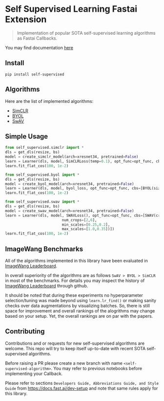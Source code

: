 # Self Supervised Learning Fastai Extension
> Implementation of popular SOTA self-supervised learning algorithms as Fastai Callbacks.


You may find documentation [here](https://keremturgutlu.github.io/self_supervised)

## Install

`pip install self-supervised`

## Algorithms

Here are the list of implemented algorithms:

- [SimCLR](https://arxiv.org/pdf/2002.05709.pdf)
- [BYOL](https://arxiv.org/pdf/2006.07733.pdf)
- [SwAV](https://arxiv.org/pdf/2006.09882.pdf)

## Simple Usage

```python
from self_supervised.simclr import *
dls = get_dls(resize, bs)
model = create_simclr_model(arch=xresnet34, pretrained=False)
learn = Learner(dls, model, SimCLRLoss(temp=0.1), opt_func=opt_func, cbs=[SimCLR(size=size)])
learn.fit_flat_cos(100, 1e-2)
```

```python
from self_supervised.byol import *
dls = get_dls(resize, bs)
model = create_byol_model(arch=xresnet34, pretrained=False)
learn = Learner(dls, model, byol_loss, opt_func=opt_func, cbs=[BYOL(size=size, T=0.99)])
learn.fit_flat_cos(100, 1e-2)
```

```python
from self_supervised.swav import *
dls = get_dls(resize, bs)
model = create_swav_model(arch=xresnet34, pretrained=False)
learn = Learner(dls, model, SWAVLoss(), opt_func=opt_func, cbs=[SWAV(crop_sizes=[size,96], 
                          num_crops=[2,6],
                          min_scales=[0.25,0.2],
                          max_scales=[1.0,0.35])])
learn.fit_flat_cos(100, 1e-2)
```

## ImageWang Benchmarks

All of the algorithms implemented in this library have been evaluated in [ImageWang Leaderboard](https://github.com/fastai/imagenette#image%E7%BD%91-leaderboard). 

In overall superiority of the algorithms are as follows `SwAV > BYOL > SimCLR` in most of the benchmarks. For details you may inspect the history of [ImageWang Leaderboard](https://github.com/fastai/imagenette#image%E7%BD%91-leaderboard) through github. 

It should be noted that during these experiments no hyperparameter selection/tuning was made beyond using `learn.lr_find()` or making sanity checks over data augmentations by visualizing batches. So, there is still space for improvement and overall rankings of the alogrithms may change based on your setup. Yet, the overall rankings are on par with the papers.

## Contributing

Contributions and or requests for new self-supervised algorithms are welcome. This repo will try to keep itself up-to-date with recent SOTA self-supervised algorithms.

Before raising a PR please create a new branch with name `<self-supervised-algorithm>`. You may refer to previous notebooks before implementing your Callback.

Please refer to sections `Developers Guide, Abbreviations Guide, and Style Guide` from https://docs.fast.ai/dev-setup and note that same rules apply for this library.
